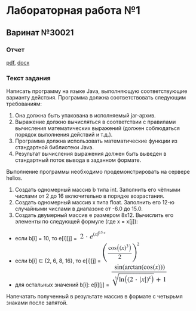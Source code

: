 # Лабораторная работа №1

## Варинат №30021

### Отчет
[pdf](./reports/report.pdf), [docx](./reports/report.docx)

### Текст задания

Написать программу на языке Java, выполняющую соответствующие варианту действия. Программа должна соответствовать следующим требованиям:

1. Она должна быть упакована в исполняемый jar-архив.
2. Выражение должно вычисляться в соответствии с правилами вычисления математических выражений (должен соблюдаться порядок выполнения действий и т.д.).
3. Программа должна использовать математические функции из стандартной библиотеки Java.
4. Результат вычисления выражения должен быть выведен в стандартный поток вывода в заданном формате.

Выполнение программы необходимо продемонстрировать на сервере helios.

1. Создать одномерный массив b типа int. Заполнить его чётными числами от 2 до 16 включительно в порядке возрастания.
2. Создать одномерный массив x типа float. Заполнить его 12-ю случайными числами в диапазоне от -6.0 до 15.0.
3. Создать двумерный массив e размером 8x12. Вычислить его элементы по следующей формуле (где x = x[j]):
  - если b[i] = 10, то e[i][j] = <img src="./pics/1.png" width="75">
  - если b[i] ∈ {2, 6, 8, 16}, то e[i][j] = <img src="./pics/2.png" width="100">
  - для остальных значений b[i]: e[i][j] = <img src="./pics/3.png" width="150">

Напечатать полученный в результате массив в формате с четырьмя знаками после запятой.
